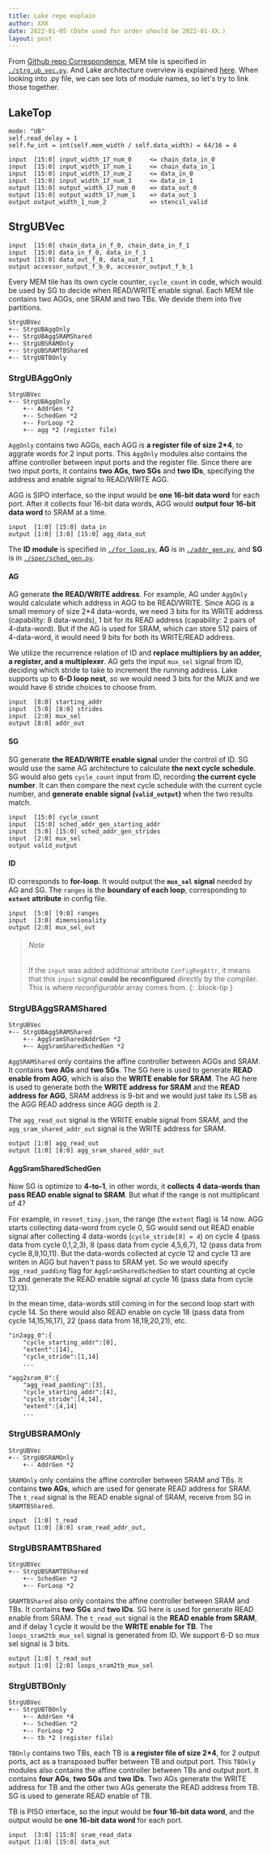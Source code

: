 ```yaml
---
title: Lake repo explain
author: XXX
date: 2022-01-05 (Date used for order should be 2022-01-XX.)
layout: post
---
```


From [Github repo Correspondence](05_repo_correspondence.md), MEM tile is specified in [`./strg_ub_vec.py`](https://github.com/StanfordAHA/lake/blob/f7f2b501e91ac4764e0f94a9247079adf0eb3d99/lake/modules/strg_ub_vec.py). And Lake architecture overview is explained [here](04_Lake.md). When looking into .py file, we can see lots of module names, so let's try to link those together. 

## LakeTop

    mode: "UB"
    self.read_delay = 1 
    self.fw_int = int(self.mem_width / self.data_width) = 64/16 = 4

    input  [15:0] input_width_17_num_0     <= chain_data_in_0
    input  [15:0] input_width_17_num_1     <= chain_data_in_1
    input  [15:0] input_width_17_num_2     <= data_in_0
    input  [15:0] input_width_17_num_3     <= data_in_1
    output [15:0] output_width_17_num_0    => data_out_0
    output [15:0] output_width_17_num_1    => data_out_1
    output output_width_1_num_2            => stencil_valid


## StrgUBVec

    
    input  [15:0] chain_data_in_f_0, chain_data_in_f_1
    input  [15:0] data_in_f_0, data_in_f_1
    output [15:0] data_out_f_0, data_out_f_1
    output accessor_output_f_b_0, accessor_output_f_b_1

    

Every MEM tile has its own cycle counter, `cycle_count` in code, which would be used by SG to decide when READ/WRITE enable signal.
Each MEM tile contains two AGGs, one SRAM and two TBs. We devide them into five partitions. 

    StrgUBVec
    +-- StrgUBAggOnly
    +-- StrgUBAggSRAMShared
    +-- StrgUBSRAMOnly
    +-- StrgUBSRAMTBShared
    +-- StrgUBTBOnly


### StrgUBAggOnly

    StrgUBVec
    +-- StrgUBAggOnly
        +-- AddrGen *2
        +-- SchedGen *2 
        +-- ForLoop *2
        +-- agg *2 (register file) 

`AggOnly` contains two AGGs, each AGG is **a register file of size 2*4**, to aggrate words for 2 input ports. This `AggOnly` modules also contains the affine controller between input ports and the register file. Since there are two input ports, it contains **two AGs**, **two SGs** and **two IDs**, specifying the address and enable signal to READ/WRITE AGG. 

AGG is SIPO interface, so the input would be **one 16-bit data word** for each port. After it collects four 16-bit data words, AGG would **output four 16-bit data word** to SRAM at a time. 

    input  [1:0] [15:0] data_in
    output [1:0] [3:0] [15:0] agg_data_out


The **ID module** is specified in [`./for_loop.py`](https://github.com/StanfordAHA/lake/blob/f7f2b501e91ac4764e0f94a9247079adf0eb3d99/lake/modules/for_loop.py), **AG** is in [`./addr_gen.py`](https://github.com/StanfordAHA/lake/blob/f7f2b501e91ac4764e0f94a9247079adf0eb3d99/lake/modules/addr_gen.py), and **SG** is in [`./spec/sched_gen.py`](https://github.com/StanfordAHA/lake/blob/f7f2b501e91ac4764e0f94a9247079adf0eb3d99/lake/modules/spec/sched_gen.py).


#### AG
AG generate **the READ/WRITE address**. For example, AG under `AggOnly` would calculate which address in AGG to be READ/WRITE. Since AGG is a small memory of size 2*4 data-words, we need 3 bits for its WRITE address (capability: 8 data-words), 1 bit for its READ address (capability: 2 pairs of 4-data-word). But if the AG is used for SRAM, which can store 512 pairs of 4-data-word, it would need 9 bits for both its WRITE/READ address. 

We utilize the recurrence relation of ID and **replace multipliers by an adder, a register, and a multiplexer**. AG gets the input `mux_sel` signal from ID, deciding which stride to take to increment the running address. Lake supports up to **6-D loop nest**, so we would need 3 bits for the MUX and we would have 6 stride choices to choose from.

    input  [8:0] starting_addr 
    input  [5:0] [8:0] strides
    input  [2:0] mux_sel
    output [8:0] addr_out


#### SG
SG generate **the READ/WRITE enable signal** under the control of ID. SG would use the same AG architecture to calculate **the next cycle schedule**. SG would also gets `cycle_count` input from ID, recording **the current cycle number**. It can then compare the next cycle schedule with the current cycle number, and **generate enable signal (`valid_output`)** when the two results match.  

    input  [15:0] cycle_count
    input  [15:0] sched_addr_gen_starting_addr
    input  [5:0] [15:0] sched_addr_gen_strides
    input  [2:0] mux_sel
    output valid_output


#### ID
ID corresponds to **for-loop**. It would output the **`mux_sel` signal** needed by AG and SG. The `ranges` is the **boundary of each loop**, corresponding to **`extent` attribute** in config file. 

    input  [5:0] [9:0] ranges
    input  [3:0] dimensionality
    output [2:0] mux_sel_out


> ###### Note
> 
> If the `input` was added additional attribute `ConfigRegAttr`, it means that this `input` signal **could be reconfigured** directly by the compiler. This is where *reconfigurable* array comes from.
{: .block-tip }


### StrgUBAggSRAMShared

    StrgUBVec
    +-- StrgUBAggSRAMShared
        +-- AggSramSharedAddrGen *2
        +-- AggSramSharedSchedGen *2

`AggSRAMShared` only contains the affine controller between AGGs and SRAM. It contains **two AGs** and **two SGs**. The SG here is used to generate **READ enable from AGG**, which is also the **WRITE enable for SRAM**. The AG here is used to generate both the **WRITE address for SRAM** and the **READ address for AGG**, SRAM address is 9-bit and we would just take its LSB as the AGG READ address since AGG depth is 2. 

The `agg_read_out` signal is the WRITE enable signal from SRAM, and the `agg_sram_shared_addr_out` signal is the WRITE address for SRAM. 

    output [1:0] agg_read_out
    output [1:0] [8:0] agg_sram_shared_addr_out


#### AggSramSharedSchedGen
Now SG is optimize to **4-to-1**, in other words, it **collects 4 data-words than pass READ enable signal to SRAM**. But what if the range is not multiplicant of 4? 

For example, in `resnet_tiny.json`, the range (the `extent` flag) is 14 now. AGG starts collecting data-word from cycle 0, SG would send out READ enable signal after collecting 4 data-words (`cycle_stride[0] = 4`) on cycle 4 (pass data from cycle 0,1,2,3), 8 (pass data from cycle 4,5,6,7), 12 (pass data from cycle 8,9,10,11). But the data-words collected at cycle 12 and cycle 13 are writen in AGG but haven't pass to SRAM yet. So we would specify `agg_read_padding` flag for `AggSramSharedSchedGen` to start counting at cycle 13 and generate the READ enable signal at cycle 16 (pass data from cycle 12,13). 

In the mean time, data-words still coming in for the second loop start with cycle 14. So there would also READ enable on cycle 18 (pass data from cycle 14,15,16,17), 22 (pass data from 18,19,20,21), etc. 
    
    "in2agg_0":{
        "cycle_starting_addr":[0],
        "extent":[14],
        "cycle_stride":[1,14]
        ...

    "agg2sram_0":{
        "agg_read_padding":[3],
        "cycle_starting_addr":[4],
        "cycle_stride":[4,14],
        "extent":[4,14]
        ...


### StrgUBSRAMOnly

    StrgUBVec
    +-- StrgUBSRAMOnly
        +-- AddrGen *2

`SRAMOnly` only contains the affine controller between SRAM and TBs. It contains **two AGs**, which are used for generate READ address for SRAM. The `t_read` signal is the READ enable signal of SRAM, receive from SG in `SRAMTBShared`.

    input  [1:0] t_read
    output [1:0] [8:0] sram_read_addr_out,


### StrgUBSRAMTBShared

    StrgUBVec
    +-- StrgUBSRAMTBShared
        +-- SchedGen *2 
        +-- ForLoop *2

`SRAMTBShared` also only contains the affine controller between SRAM and TBs. It contains **two SGs** and **two IDs**. SG here is used for generate READ enable from SRAM. The `t_read_out` signal is the **READ enable from SRAM**, and if delay 1 cycle it would be the **WRITE enable for TB**. The `loops_sram2tb_mux_sel` signal is generated from ID. We support 6-D so mux sel signal is 3 bits.

    output [1:0] t_read_out
    output [1:0] [2:0] loops_sram2tb_mux_sel


### StrgUBTBOnly

    StrgUBVec
    +-- StrgUBTBOnly
        +-- AddrGen *4
        +-- SchedGen *2 
        +-- ForLoop *2
        +-- tb *2 (register file) 

`TBOnly` contains two TBs, each TB is  **a register file of size 2*4**, for 2 output ports, act as a transposed buffer between TB and output port. This `TBOnly` modules also contains the affine controller between TBs and output port. It contains **four AGs**, **two SGs** and **two IDs**. Two AGs generate the WRITE address for TB and the other two AGs generate the READ address from TB. SG is used to generate READ enable of TB. 

TB is PISO interface, so the input would be **four 16-bit data word**, and the output would be **one 16-bit data word** for each port. 

    input  [3:0] [15:0] sram_read_data
    output [1:0] [15:0] data_out
